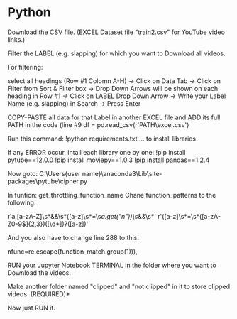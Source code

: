 # Python

Download the CSV file. (EXCEL Dataset file "train2.csv" for YouTube video links.)

Filter the LABEL (e.g. slapping) for which you want to Download all videos.

For filtering:

select all headings (Row #1 Colomn A-H) -> Click on Data Tab -> Click on Filter from Sort & Filter box -> Drop Down Arrows will be shown on each heading in Row #1 -> Click on LABEL Drop Down Arrow -> Write your Label Name (e.g. slapping) in Search -> Press Enter

COPY-PASTE all data for that Label in another EXCEL file and ADD its full PATH in the code (line #9 df = pd.read_csv(r'PATH\excel.csv') 

Run this command: !python requirements.txt ... to install libraries.

If any ERROR occur, intall each library one by one: 
!pip install pytube==12.0.0
!pip install moviepy==1.0.3
!pip install pandas==1.2.4 

Now goto: C:\Users\{user name}\anaconda3\Lib\site-packages\pytube\cipher.py

In funtion: get_throttling_function_name
Chane function_patterns to the following:

r'a\.[a-zA-Z]\s*&&\s*\([a-z]\s*=\s*a\.get\("n"\)\)\s*&&\s*'
r'\([a-z]\s*=\s*([a-zA-Z0-9$]{2,3})(\[\d+\])?\([a-z]\)'

And you also have to change line 288 to this:

nfunc=re.escape(function_match.group(1))),

RUN your Jupyter Notebook TERMINAL in the folder where you want to Download the videos.

Make another folder named "clipped" and "not clipped" in it to store clipped videos. (REQUIRED)*

Now just RUN it.

